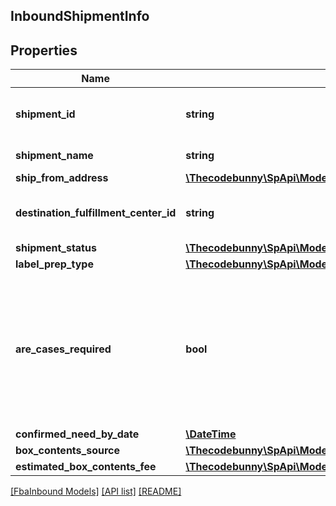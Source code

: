 ## InboundShipmentInfo

## Properties

Name | Type | Description | Notes
------------ | ------------- | ------------- | -------------
**shipment_id** | **string** | The shipment identifier submitted in the request. | [optional]
**shipment_name** | **string** | The name for the inbound shipment. | [optional]
**ship_from_address** | [**\Thecodebunny\SpApi\Model\FbaInbound\Address**](Address.md) |  |
**destination_fulfillment_center_id** | **string** | An Amazon fulfillment center identifier created by Amazon. | [optional]
**shipment_status** | [**\Thecodebunny\SpApi\Model\FbaInbound\ShipmentStatus**](ShipmentStatus.md) |  | [optional]
**label_prep_type** | [**\Thecodebunny\SpApi\Model\FbaInbound\LabelPrepType**](LabelPrepType.md) |  | [optional]
**are_cases_required** | **bool** | Indicates whether or not an inbound shipment contains case-packed boxes. When AreCasesRequired &#x3D; true for an inbound shipment, all items in the inbound shipment must be case packed. |
**confirmed_need_by_date** | [**\DateTime**](\DateTime.md) |  | [optional]
**box_contents_source** | [**\Thecodebunny\SpApi\Model\FbaInbound\BoxContentsSource**](BoxContentsSource.md) |  | [optional]
**estimated_box_contents_fee** | [**\Thecodebunny\SpApi\Model\FbaInbound\BoxContentsFeeDetails**](BoxContentsFeeDetails.md) |  | [optional]

[[FbaInbound Models]](../) [[API list]](../../Api) [[README]](../../../README.md)
